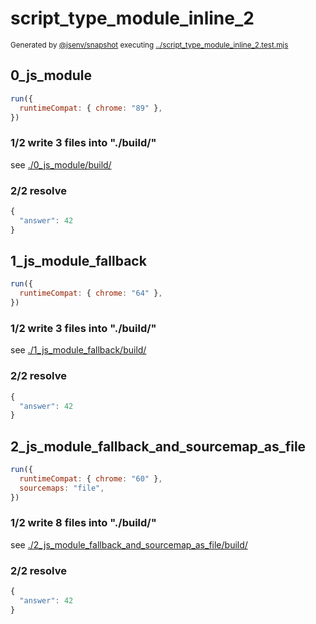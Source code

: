 # script_type_module_inline_2

<sub>
  Generated by <a href="https://github.com/jsenv/core/tree/main/packages/independent/snapshot">@jsenv/snapshot</a> executing <a href="../script_type_module_inline_2.test.mjs">../script_type_module_inline_2.test.mjs</a>
</sub>

## 0_js_module

```js
run({
  runtimeCompat: { chrome: "89" },
})
```

### 1/2 write 3 files into "./build/"

see [./0_js_module/build/](./0_js_module/build/)

### 2/2 resolve

```js
{
  "answer": 42
}
```

## 1_js_module_fallback

```js
run({
  runtimeCompat: { chrome: "64" },
})
```

### 1/2 write 3 files into "./build/"

see [./1_js_module_fallback/build/](./1_js_module_fallback/build/)

### 2/2 resolve

```js
{
  "answer": 42
}
```

## 2_js_module_fallback_and_sourcemap_as_file

```js
run({
  runtimeCompat: { chrome: "60" },
  sourcemaps: "file",
})
```

### 1/2 write 8 files into "./build/"

see [./2_js_module_fallback_and_sourcemap_as_file/build/](./2_js_module_fallback_and_sourcemap_as_file/build/)

### 2/2 resolve

```js
{
  "answer": 42
}
```